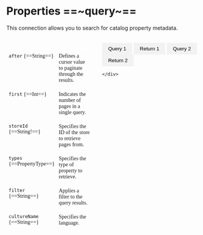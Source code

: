 # Properties ==~query~==

This connection allows you to search for catalog property metadata.

<br>

<div style="display: flex;">
    <div style="flex: 0 0 45%;">
        <style type="text/css">
      .tg  {border:none;border-collapse:collapse;border-spacing:0;}
      .tg td{border-color:white;border-style:solid;border-width:1px;font-family:Circular Std;font-size:14px;
        overflow:hidden;padding:10px 5px;word-break:normal;}
      .tg th{border-color:white;border-style:solid;border-width:1px;font-family:Circular Std;font-size:14px;
        font-weight:normal;overflow:hidden;padding:10px 5px;word-break:normal;}
        .tg .tg-0lax{border-color:#ffffff;text-align:left;vertical-align:top}
        .tg .tg-0pky:nth-child(1),
        .tg .tg-0lax:nth-child(1) {width: 40%;}
        .tg .tg-0pky:nth-child(2),
        .tg .tg-0lax:nth-child(2) {width: 60%;}
        </style>
        <table class="tg">
        <thead>
          <tr>
            <th class="tg-0lax"><code>after</code> {==String==}</th>
            <th class="tg-0lax">Defines a cursor value to paginate through the results.</th>
          </tr>
        </thead>
        <tbody>
          <tr>
            <td class="tg-0lax"><code>first</code> {==Int==}</td>
            <td class="tg-0lax">Indicates the number of pages in a single query.</td>
          </tr>
          <tr>
            <td class="tg-0lax"><code>storeId</code> {==String!==}</td>
            <td class="tg-0lax">Specifies the ID of the store to retrieve pages from.</td>
          </tr>
          <tr>
            <td class="tg-0lax"><code>types</code> {==PropertyType==}</td>
            <td class="tg-0lax">Specifies the type of property to retrieve.</td>
          </tr>
          <tr>
            <td class="tg-0lax"><code>filter</code> {==String==}</td>
            <td class="tg-0lax">Applies a filter to the query results.</td>
          </tr>
          <tr>
            <td class="tg-0lax"><code>cultureName</code> {==String==}</td>
            <td class="tg-0lax">Specifies the language.</td>
          </tr>
        </tbody>
        </table>
    </div>
    <div style="flex: 0 0 5%;">
    </div>
    <div style="flex: 0 0 50%;">
        <style>
    .tab {
        display: none;
    }

    .tab.active {
        display: block;
    }

    .tab-button {
        background-color: #f2f2f2;
        border: none;
        color: #000;
        padding: 8px 16px;
        cursor: pointer;
    }

    .tab-button.active {
        background-color: #ccc;
    }
</style>

<div>
    <button class="tab-button" onclick="openTab('Query 1')">Query 1</button>
    <button class="tab-button" onclick="openTab('Return 1')">Return 1</button>
    <button class="tab-button" onclick="openTab('Query 2')">Query 2</button>
    <button class="tab-button" onclick="openTab('Return 2')">Return 2</button>
</div>
<div id="Query 1" class="tab active">
    <p><pre>
    ```json
    {
      properties (storeId:"Electronics", cultureName:"de-DE", 
      filter:"keyword:Brand", types:[PRODUCT, VARIATION])
      {
        items
        {
          name
          type
          id
          multivalue
          propertyDictItems
          {
            totalCount
            items
            {
              value
            }
          }
        }
      }
    }
    ```
    </pre></p>
</div>
<div id="Return 1" class="tab">
    <p><pre>
    ```json
    {
      "data": {
        "properties": {
          "items": [
            {
              "name": "Brand",
              "type": "Product",
              "id": "43d14478-d142-4a65-956f-0a308d0c4ee8",
              "multivalue": false,
              "propertyDictItems": {
                "totalCount": 21,
                "items": [
                  {
                    "value": "3DR"
                  },
                  {
                    "value": "Apple"
                  },
                  {
                    "value": "Asus"
                  },
                  {
                    "value": "Beats By Dr Dre"
                  },
                  {
                    "value": "BLU"
                  },
                  {
                    "value": "DJI"
                  }
                ]
              }
            }
          ]
        }
      }
    }
    ```
    </pre></p>
</div>

<div id="Query 2" class="tab">
    <p><pre>
    ```json
    {
      properties (storeId:"Electronics", 
      filter:"categoryId:53e239451c844442a3b2fe9aa82d95c8")
      {
        items
        {
          name
          type
          id
          multivalue
          propertyDictItems
          {
            totalCount
            items
            {
              value
            }
          }
        }
      }
    }
    ```
    </pre></p>
</div>

<div id="Return 2" class="tab">
    <p><pre>
    ```json
    {
      "data": {
        "properties": {
          "items": [
            {
              "name": "Camcorder_Type",
              "type": "Category",
              "id": "4af9a56f-fcf2-4a2d-b5bb-8b979ae38f9b",
              "multivalue": false,
              "propertyDictItems": {
                "totalCount": 0,
                "items": []
              }
            },
            {
              "name": "Features",
              "type": "Product",
              "id": "1b91897a-19d4-41d9-97db-9b3b2bd3637b",
              "multivalue": false,
              "propertyDictItems": {
                "totalCount": 4,
                "items": [
                  {
                    "value": "3D"
                  },
                  {
                    "value": "GPS"
                  },
                  {
                    "value": "Waterproof"
                  },
                  {
                    "value": "Wi-Fi"
                  }
                ]
              }
            }
          ]
        }
      }
    }
    ```
    </pre></p>
</div>

<script>
    function openTab(tabName) {
        var tabs = document.getElementsByClassName("tab");
        for (var i = 0; i < tabs.length; i++) {
            tabs[i].classList.remove("active");
        }
        document.getElementById(tabName).classList.add("active");

        var tabButtons = document.getElementsByClassName("tab-button");
        for (var j = 0; j < tabButtons.length; j++) {
            tabButtons[j].classList.remove("active");
        }
        document.querySelector('[onclick="openTab(\'' + tabName + '\')"]').classList.add("active");
    }
</script>

    </div>
</div>
